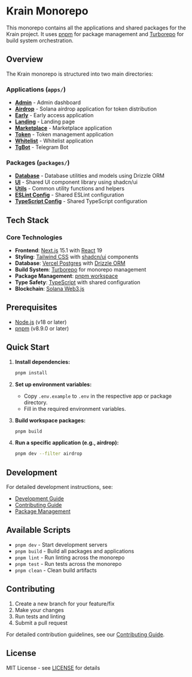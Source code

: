 # Krain Monorepo

This monorepo contains all the applications and shared packages for the Krain project. It uses [pnpm](https://pnpm.io/) for package management and [Turborepo](https://turbo.build/) for build system orchestration.

## Overview

The Krain monorepo is structured into two main directories:

### Applications (`apps/`)

- [**Admin**](apps/admin/README.md) - Admin dashboard
- [**Airdrop**](apps/airdrop/README.md) - Solana airdrop application for token distribution
- [**Early**](apps/early/README.md) - Early access application
- [**Landing**](apps/landing/README.md) - Landing page
- [**Marketplace**](apps/marketplace/README.md) - Marketplace application
- [**Token**](apps/token/README.md) - Token management application
- [**Whitelist**](apps/whitelist/README.md) - Whitelist application
- [**TgBot**](apps/tgbot/README.md) - Telegram Bot

### Packages (`packages/`)

- [**Database**](packages/database/README.md) - Database utilities and models using Drizzle ORM
- [**UI**](packages/ui/README.md) - Shared UI component library using shadcn/ui
- [**Utils**](packages/utils/README.md) - Common utility functions and helpers
- [**ESLint Config**](packages/eslint-config/README.md) - Shared ESLint configuration
- [**TypeScript Config**](packages/typescript-config/README.md) - Shared TypeScript configuration

## Tech Stack

### Core Technologies
- **Frontend**: [Next.js](https://nextjs.org/docs) 15.1 with [React](https://react.dev/) 19
- **Styling**: [Tailwind CSS](https://tailwindcss.com/docs) with [shadcn/ui](https://ui.shadcn.com/) components
- **Database**: [Vercel Postgres](https://vercel.com/docs/storage/vercel-postgres) with [Drizzle ORM](https://orm.drizzle.team/docs/overview)
- **Build System**: [Turborepo](https://turbo.build/repo/docs) for monorepo management
- **Package Management**: [pnpm workspace](https://pnpm.io/workspaces)
- **Type Safety**: [TypeScript](https://www.typescriptlang.org/docs/) with shared configuration
- **Blockchain**: [Solana Web3.js](https://solana-labs.github.io/solana-web3.js/)

## Prerequisites

- [Node.js](https://nodejs.org/) (v18 or later)
- [pnpm](https://pnpm.io/) (v8.9.0 or later)

## Quick Start

1. **Install dependencies:**
   ```bash
   pnpm install
   ```

2. **Set up environment variables:**
   - Copy `.env.example` to `.env` in the respective app or package directory.
   - Fill in the required environment variables.

3. **Build workspace packages:**
   ```bash
   pnpm build
   ```

4. **Run a specific application (e.g., airdrop):**
   ```bash
   pnpm dev --filter airdrop
   ```

## Development

For detailed development instructions, see:
- [Development Guide](docs/DEVELOPMENT.md)
- [Contributing Guide](docs/CONTRIBUTING.md)
- [Package Management](docs/PACKAGE-MANAGEMENT.md)

## Available Scripts

- `pnpm dev` - Start development servers
- `pnpm build` - Build all packages and applications
- `pnpm lint` - Run linting across the monorepo
- `pnpm test` - Run tests across the monorepo
- `pnpm clean` - Clean build artifacts

## Contributing

1. Create a new branch for your feature/fix
2. Make your changes
3. Run tests and linting
4. Submit a pull request

For detailed contribution guidelines, see our [Contributing Guide](docs/CONTRIBUTING.md).

## License

MIT License - see [LICENSE](LICENSE) for details
